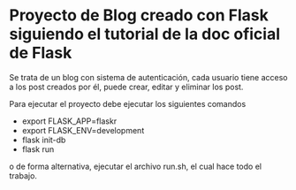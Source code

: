 # Proyecto de Blog creado con Flask siguiendo el tutorial de la doc oficial de Flask

Se trata de un blog con sistema de autenticación, cada usuario tiene acceso
a los post creados por él, puede crear, editar y eliminar los post.

Para ejecutar el proyecto debe ejecutar los siguientes comandos

- export FLASK_APP=flaskr
- export FLASK_ENV=development
- flask init-db
- flask run

o de forma alternativa, ejecutar el archivo run.sh, el cual hace todo el 
trabajo.



